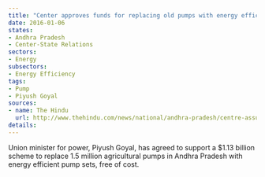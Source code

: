 ```yaml
---
title: "Center approves funds for replacing old pumps with energy efficients ones in Andhra"
date: 2016-01-06
states:
- Andhra Pradesh
- Center-State Relations
sectors:
- Energy
subsectors:
- Energy Efficiency
tags:
- Pump
- Piyush Goyal
sources:
- name: The Hindu
  url: http://www.thehindu.com/news/national/andhra-pradesh/centre-assures-to-support-rs7-500-cr-plan-to-replace-15-lakh-farm-pump-sets-in-ap/article8050185.ece
details:
---
```


Union minister for power, Piyush Goyal, has agreed to support a $1.13 billion scheme to replace 1.5 million agricultural pumps in Andhra Pradesh with energy efficient pump sets, free of cost.
